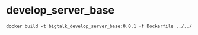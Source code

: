 <!--
 * @Author: shuxin.liu
 * @LastEditors: liushuxin admin@example.com
 * @FilePath: /BT_Server/docker/develop_server_base/README.md
 * @Description: 
 * 
 * Copyright (c) 2025 by shuxinliua@gmail.com All Rights Reserved. 
-->
# develop_server_base

```shell
docker build -t bigtalk_develop_server_base:0.0.1 -f Dockerfile ../../
```
